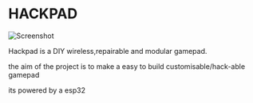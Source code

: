 # HACKPAD
![Screenshot](https://github.com/SHADOW-077/HACKPAD/assets/144371189/0b66520f-4a0c-4c10-9d07-2a8ad7b0e930)

Hackpad is a DIY wireless,repairable and modular gamepad.

the aim of the project is to make a easy to build customisable/hack-able gamepad


its powered by a esp32

